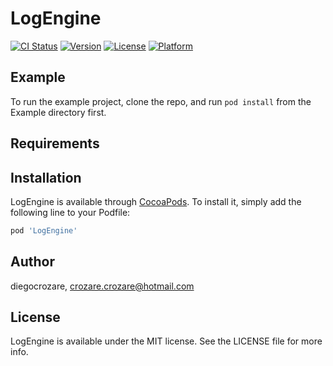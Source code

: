 # LogEngine

[![CI Status](https://img.shields.io/travis/diegocrozare/LogEngine.svg?style=flat)](https://travis-ci.org/diegocrozare/LogEngine)
[![Version](https://img.shields.io/cocoapods/v/LogEngine.svg?style=flat)](https://cocoapods.org/pods/LogEngine)
[![License](https://img.shields.io/cocoapods/l/LogEngine.svg?style=flat)](https://cocoapods.org/pods/LogEngine)
[![Platform](https://img.shields.io/cocoapods/p/LogEngine.svg?style=flat)](https://cocoapods.org/pods/LogEngine)

## Example

To run the example project, clone the repo, and run `pod install` from the Example directory first.

## Requirements

## Installation

LogEngine is available through [CocoaPods](https://cocoapods.org). To install
it, simply add the following line to your Podfile:

```ruby
pod 'LogEngine'
```

## Author

diegocrozare, crozare.crozare@hotmail.com

## License

LogEngine is available under the MIT license. See the LICENSE file for more info.
